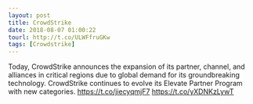 ```yaml
---
layout: post
title: CrowdStrike
date: 2018-08-07 01:00:22
tourl: http://t.co/ULWFfruGKw
tags: [Crowdstrike]
---
```

Today, CrowdStrike announces the expansion of its partner, channel, and alliances in critical regions due to global demand for its groundbreaking technology. CrowdStrike continues to evolve its Elevate Partner Program with new categories.  https://t.co/jiecyqmjF7 https://t.co/yXDNKzLywT